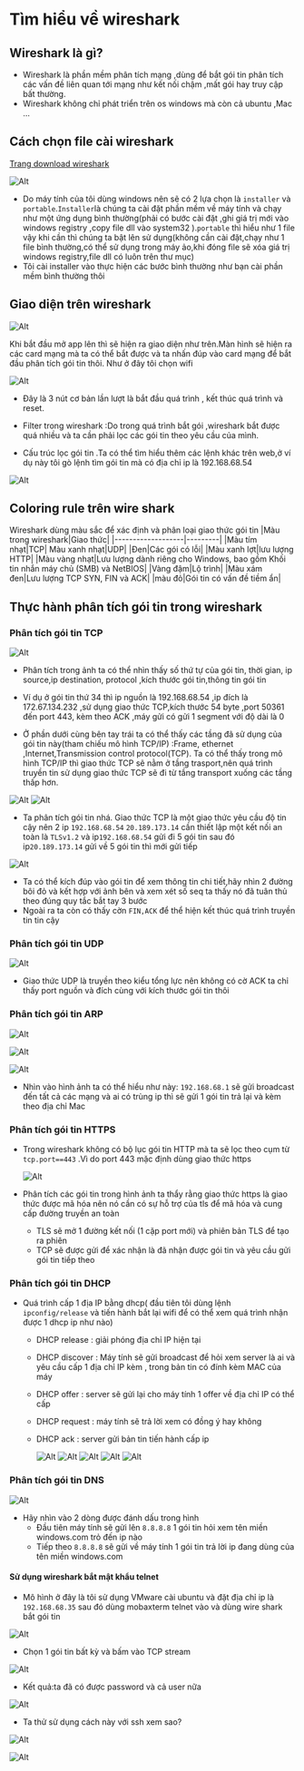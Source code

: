 # Tìm hiểu về wireshark
## Wireshark là gì?
- Wireshark là phần mềm phân tích mạng ,dùng để bắt gói tin phân tích các vấn đề liên quan tới mạng như kết nối chậm ,mất gói hay truy cập bất thường.
- Wireshark không chỉ phát triển trên os windows mà còn cả ubuntu ,Mac ...

## Cách chọn file cài wireshark
[Trang download wireshark](https://www.wireshark.org/download.html)

![Alt](/thuctap/anh/Screenshot_50.png)

- Do máy tính của tôi dùng windows nên sẽ có 2 lựa chọn là `installer` và `portable`.`Installer`là chúng ta cài đặt phần mềm về máy tính và chạy như một ứng dụng bình thường(phải có bước cài đặt ,ghi giá trị mới vào windows registry ,copy file dll vào system32 ).`portable` thì hiểu như 1 file vậy khi cần thì chúng ta bật lên sử dụng(không cần cài đặt,chạy như 1 file bình thường,có thể sử dụng trong máy ảo,khi đóng file sẽ xóa giá trị windows registry,file dll có luôn trên thư mục)
- Tôi cài installer vào thực hiện các bước bình thường như bạn cài phần mềm bình thường thôi

## Giao diện trên wireshark
![Alt](/thuctap/anh/Screenshot_51.png)

Khi bắt đầu mở app lên thì sẽ hiện ra giao diện như trên.Màn hình sẽ hiện ra các card mạng mà ta có thể bắt được và ta nhấn đúp vào card mạng để bắt đầu phân tích gói tin thôi. Như ở đây tôi chọn wifi

![Alt](/thuctap/anh/Screenshot_52.png)

- Đây là 3 nút cơ bản lần lượt là bắt đầu quá trình , kết thúc quá trình và reset. 

- Filter trong wireshark :Do trong quá trình bắt gói ,wireshark bắt được quá nhiều và ta cần phải lọc các gói tin theo yêu cầu của mình.
- Cấu trúc lọc gói tin .Ta có thể tìm hiểu thêm các lệnh khác trên web,ở ví dụ này tôi gò lệnh tìm gói tin mà có địa chỉ ip là 192.168.68.54

![Alt](/thuctap/anh/Screenshot_52.png)

## Coloring rule trên wire shark
Wireshark dùng màu sắc để xác định và phân loại giao thức gói tin
|Màu trong wireshark|Giao thức|
|-------------------|---------|
|Màu tím nhạt|TCP|
Màu xanh nhạt|UDP|
|Đen|Các gói có lỗi|
|Màu xanh lợt|lưu lượng HTTP|
|Màu vàng nhạt|Lưu lượng dành riêng cho Windows, bao gồm Khối tin nhắn máy chủ (SMB) và NetBIOS|
|Vàng đậm|Lộ trình|
|Màu xám đen|Lưu lượng TCP SYN, FIN và ACK|
|màu đỏ|Gói tin có vấn đề tiềm ẩn|

## Thực hành phân tích gói tin trong wireshark
### Phân tích gói tin TCP

![Alt](/thuctap/anh/Screenshot_55.png)

- Phân tích trong ảnh ta có thể nhìn thấy số thứ tự của gói tin, thời gian, ip source,ip destination, protocol ,kích thước gói tin,thông tin gói tin

- Ví dụ ở gói tin thứ 34 thì ip nguồn là 192.168.68.54 ,ip đích là 172.67.134.232 ,sử dụng giao thức TCP,kích thước 54 byte ,port 50361 đến port 443, kèm theo ACK ,máy gửi có gửi 1 segment với độ dài là 0

- Ở phần dưới cùng bên tay trái ta có thể thấy các tầng đã sử dụng của gói tin này(tham chiếu mô hình TCP/IP) :Frame, ethernet ,Internet,Transmission control protocol(TCP). Ta có thể thấy trong mô hình TCP/IP thì giao thức TCP sẽ nằm ở tầng trasport,nên quá trình truyền tin sử dụng giao thức TCP sẽ đi từ tầng transport xuống các tầng thấp hơn.

![Alt](/thuctap/anh/Screenshot_56.png)
![Alt](/thuctap/anh/Screenshot_57.png)

- Ta phân tích gói tin nhá. Giao thức TCP là một giao thức yêu cầu độ tin cậy nên 2 ip `192.168.68.54` `20.189.173.14` cần thiết lập một kết nối an toàn là `TLSv1.2` và ip`192.168.68.54` gửi đi 5 gói tin sau đó ip`20.189.173.14` gửi về 5 gói tin thì mới gửi tiếp

![Alt](/thuctap/anh/Screenshot_58.png)
- Ta có thể kích đúp vào gói tin để xem thông tin chi tiết,hãy nhìn 2 đường bôi đỏ và kết hợp với ảnh bên và xem xét số seq ta thấy nó đã tuân thủ theo đúng quy tắc bắt tay 3 bước
- Ngoài ra ta còn có thấy cờn `FIN,ACK` để thể hiện kết thúc quá trình truyền tin tin cậy

### Phân tích gói tin UDP

![Alt](/thuctap/anh/Screenshot_60.png)
- Giao thức UDP là truyền theo kiểu tổng lực nên không có cờ ACK ta chỉ thấy port nguồn và đích cùng với kích thước gói tin thôi
### Phân tích gói tin ARP

![Alt](/thuctap/anh/Screenshot_61.png)

![Alt](/thuctap/anh/Screenshot_62.png)

![Alt](/thuctap/anh/Screenshot_62.png)

- Nhìn vào hình ảnh ta có thể hiểu như này: `192.168.68.1` sẽ gửi broadcast đến tất cả các mạng và ai có trùng ip thì sẽ gửi 1 gói tin trả lại và kèm theo địa chỉ Mac

### Phân tích gói tin HTTPS
- Trong wireshark không có bộ lục gói tin HTTP mà ta sẽ lọc theo cụm từ `tcp.port==443` .Vì do port 443 mặc định dùng giao thức https

    ![Alt](/thuctap/anh/Screenshot_370.png)

- Phân tích các gói tin trong hình ảnh ta thẩy rằng giao thức https là giao thức được mã hóa nên nó cần có sự hỗ trợ của tls để mã hóa và cung cấp đường truyền an toàn 
  - TLS sẽ mở 1 đường kết nối (1 cặp port mới) và phiên bản TLS để tạo ra phiên
  - TCP sẽ được gửi để xác nhận là đã nhận được gói tin và yêu cầu gửi gói tin tiếp theo
### Phân tích gói tin DHCP
- Quá trình cấp 1 địa IP bằng dhcp( đầu tiên tôi dùng lệnh `ipconfig/release` và tiến hành bắt lại wifi để có thể xem quá trình nhận được 1 dhcp ip như nào) 
  - DHCP release : giải phóng địa chỉ IP hiện tại
  - DHCP discover : Máy tính sẽ gửi broadcast để hỏi xem server là ai và yêu cầu cấp 1 địa chỉ IP kèm , trong bản tin có đính kèm MAC của máy
  - DHCP offer : server sẽ gửi lại cho máy tính 1 offer về địa chỉ IP có thể cấp
  - DHCP request : máy tính sẽ trả lời xem có đồng ý hay không
  - DHCP ack : server gửi bản tin tiến hành cấp ip

    ![Alt](/thuctap/anh/Screenshot_365.png)
    ![Alt](/thuctap/anh/Screenshot_366.png)
    ![Alt](/thuctap/anh/Screenshot_367.png)
    ![Alt](/thuctap/anh/Screenshot_368.png)
    ![Alt](/thuctap/anh/Screenshot_369.png)
### Phân tích gói tin DNS
![Alt](/thuctap/anh/Screenshot_371.png)
- Hãy nhìn vào 2 dòng được đánh dấu trong hình
  - Đầu tiên máy tính sẽ gửi lên `8.8.8.8` 1 gói tin hỏi xem tên miền windows.com trỏ đến ip nào
  - Tiếp theo `8.8.8.8` sẽ gửi về máy tính 1 gói tin trả lời ip đang dùng của tên miền windows.com 

#### Sử dụng wireshark bắt mật khẩu telnet
- Mô hình ở đây là tôi sử dụng VMware cài ubuntu và đặt địa chỉ ip là `192.168.68.35` sau đó dùng mobaxterm telnet vào và dùng wire shark bắt gói tin

![Alt](/thuctap/anh/Screenshot_136.png)
- Chọn 1 gói tin bất kỳ và bấm vào TCP stream

![Alt](/thuctap/anh/Screenshot_137.png)

- Kết quả:ta đã có được password và cả user nữa

![Alt](/thuctap/anh/Screenshot_138.png)

- Ta thử sử dụng cách này với ssh xem sao?


![Alt](/thuctap/anh/Screenshot_139.png)


![Alt](/thuctap/anh/Screenshot_140.png)